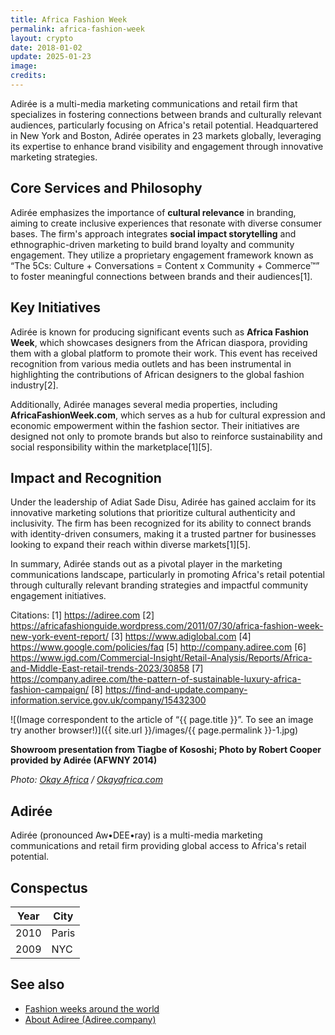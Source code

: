 ```yaml
---
title: Africa Fashion Week
permalink: africa-fashion-week
layout: crypto
date: 2018-01-02
update: 2025-01-23
image:
credits:
---
```


Adirée is a multi-media marketing communications and retail firm that specializes in fostering connections between brands and culturally relevant audiences, particularly focusing on Africa's retail potential. Headquartered in New York and Boston, Adirée operates in 23 markets globally, leveraging its expertise to enhance brand visibility and engagement through innovative marketing strategies.

## **Core Services and Philosophy**
Adirée emphasizes the importance of **cultural relevance** in branding, aiming to create inclusive experiences that resonate with diverse consumer bases. The firm's approach integrates **social impact storytelling** and ethnographic-driven marketing to build brand loyalty and community engagement. They utilize a proprietary engagement framework known as “The 5Cs: Culture + Conversations = Content x Community + Commerce™” to foster meaningful connections between brands and their audiences[1].

## **Key Initiatives**
Adirée is known for producing significant events such as **Africa Fashion Week**, which showcases designers from the African diaspora, providing them with a global platform to promote their work. This event has received recognition from various media outlets and has been instrumental in highlighting the contributions of African designers to the global fashion industry[2].

Additionally, Adirée manages several media properties, including **AfricaFashionWeek.com**, which serves as a hub for cultural expression and economic empowerment within the fashion sector. Their initiatives are designed not only to promote brands but also to reinforce sustainability and social responsibility within the marketplace[1][5].

## **Impact and Recognition**
Under the leadership of Adiat Sade Disu, Adirée has gained acclaim for its innovative marketing solutions that prioritize cultural authenticity and inclusivity. The firm has been recognized for its ability to connect brands with identity-driven consumers, making it a trusted partner for businesses looking to expand their reach within diverse markets[1][5].

In summary, Adirée stands out as a pivotal player in the marketing communications landscape, particularly in promoting Africa's retail potential through culturally relevant branding strategies and impactful community engagement initiatives.

Citations:
[1] https://adiree.com
[2] https://africafashionguide.wordpress.com/2011/07/30/africa-fashion-week-new-york-event-report/
[3] https://www.adiglobal.com
[4] https://www.google.com/policies/faq
[5] http://company.adiree.com
[6] https://www.igd.com/Commercial-Insight/Retail-Analysis/Reports/Africa-and-Middle-East-retail-trends-2023/30858
[7] https://company.adiree.com/the-pattern-of-sustainable-luxury-africa-fashion-campaign/
[8] https://find-and-update.company-information.service.gov.uk/company/15432300

![(Image correspondent to the article of “{{ page.title }}”. To see an image try another browser!)]({{ site.url }}/images/{{ page.permalink }}-1.jpg)

**Showroom presentation from Tiagbe of Kososhi; Photo by Robert Cooper provided by Adirée (AFWNY 2014)**

*Photo: [Okay Africa](index) / [Okayafrica.com](index)*

## Adirée

Adirée (pronounced Aw•DEE•ray) is a multi-media marketing communications and retail firm providing global access to Africa's retail potential.

## Conspectus

|Year|City|
|-|-|
|2010|Paris|
|2009|NYC|

## See also

+ [Fashion weeks around the world](fashion-weeks-around-the-world)
+ [About Adiree (Adiree.company)](https://adiree.company/)
